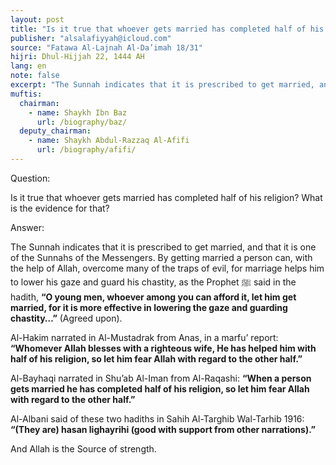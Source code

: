 ```yaml
---
layout: post
title: "Is it true that whoever gets married has completed half of his religion?"
publisher: "alsalafiyyah@icloud.com"
source: "Fatawa Al-Lajnah Al-Da’imah 18/31"
hijri: Dhul-Hijjah 22, 1444 AH
lang: en
note: false
excerpt: "The Sunnah indicates that it is prescribed to get married, and that it is one of the Sunnahs of the Messengers."
muftis:
  chairman: 
    - name: Shaykh Ibn Baz
      url: /biography/baz/
  deputy_chairman:
    - name: Shaykh Abdul-Razzaq Al-Afifi
      url: /biography/afifi/
---
```


Question: 

Is it true that whoever gets married has completed half of his religion? What is the evidence for that?

Answer: 

The Sunnah indicates that it is prescribed to get married, and that it is one of the Sunnahs of the Messengers. By getting married a person can, with the help of Allah, overcome many of the traps of evil, for marriage helps him to lower his gaze and guard his chastity, as the Prophet ﷺ said in the hadith, **“O young men, whoever among you can afford it, let him get married, for it is more effective in lowering the gaze and guarding chastity…”** (Agreed upon). 

Al-Hakim narrated in Al-Mustadrak from Anas, in a marfu’ report: **“Whomever Allah blesses with a righteous wife, He has helped him with half of his religion, so let him fear Allah with regard to the other half.”**

Al-Bayhaqi narrated in Shu’ab Al-Iman from Al-Raqashi: **“When a person gets married he has completed half of his religion, so let him fear Allah with regard to the other half.”**

Al-Albani said of these two hadiths in Sahih Al-Targhib Wal-Tarhib 1916: **“(They are) hasan lighayrihi (good with support from other narrations).”**

And Allah is the Source of strength. 
